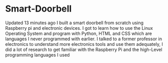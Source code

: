# Smart-Doorbell
  Updated 13 minutes ago I built a smart doorbell from scratch using Raspberry pi and electronic devices. I got to learn how to use the Linux Operating System and program with Python, HTML and CSS which are languages I never programmed with earlier. I talked to a former professor in electronics to understand more electronics tools and use them adequately, I did a lot of research to get familiar with the Raspberry Pi and the high-Level programming languages I used
